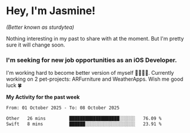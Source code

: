 # Hey, I'm Jasmine!
_(Better known as sturdytea)_

Nothing interesting in my past to share with at the moment. 
But I'm pretty sure it will change soon.

### I'm seeking for new job opportunities as an iOS Developer. 

I'm working hard to become better version of myself 🙇‍♀🏋️‍♀️. 
Currently working on 2 pet-projects: ARFurniture and WeatherApps. 
Wish me good luck 🍀

**My Activity for the past week**

<!--START_SECTION:waka-->

```txt
From: 01 October 2025 - To: 08 October 2025

Other   26 mins         ███████████████████░░░░░░   76.09 %
Swift   8 mins          ██████░░░░░░░░░░░░░░░░░░░   23.91 %
```

<!--END_SECTION:waka-->
